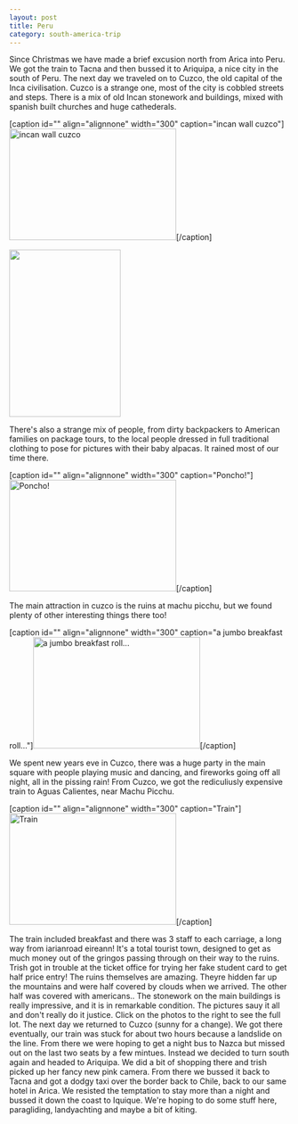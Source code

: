 ```yaml
---
layout: post
title: Peru
category: south-america-trip
---
```

Since Christmas we have made a brief excusion north from Arica into Peru. We got the train to Tacna and then bussed it to Ariquipa, a nice city in the south of Peru. The next day we traveled on to Cuzco, the old capital of the Inca civilisation. Cuzco is a strange one, most of the city is cobbled streets and steps. There is a mix of old Incan stonework and buildings, mixed with spanish built churches and huge cathederals.

[caption id="" align="alignnone" width="300" caption="incan wall cuzco"]<img title="inca wall" src="http://farm4.static.flickr.com/3268/3170877104_bfc0221625.jpg?v=0" alt="incan wall cuzco" width="300" height="200" />[/caption]

<img class="alignnone" title="cathedral" src="http://farm4.static.flickr.com/3128/3170877998_057f8c5f57.jpg?v=0" alt="" width="200" height="300" />

There's also a strange mix of people, from dirty backpackers to American families on package tours, to the local people dressed in full traditional clothing to pose for pictures with their baby alpacas. It rained most of our time there.

[caption id="" align="alignnone" width="300" caption="Poncho!"]<img title="poncho!" src="http://farm2.static.flickr.com/1220/3170878684_b5c07fea6f.jpg?v=0" alt="Poncho!" width="300" height="200" />[/caption]

The main attraction in cuzco is the ruins at machu picchu, but we found plenty of other interesting things there too!

[caption id="" align="alignnone" width="300" caption="a jumbo breakfast roll..."]<img title="breakfast roll" src="http://farm2.static.flickr.com/1012/3170877560_a8cd9afcbc.jpg?v=0" alt="a jumbo breakfast roll..." width="300" height="200" />[/caption]

We spent new years eve in Cuzco, there was a huge party in the main square with people playing music and dancing, and fireworks going off all night, all in the pissing rain!
From Cuzco, we got the rediculiusly expensive train to Aguas Calientes, near Machu Picchu.

[caption id="" align="alignnone" width="300" caption="Train"]<img title="Train" src="http://farm2.static.flickr.com/1022/3170879624_c44bd7b0f5.jpg?v=0" alt="Train" width="300" height="200" />[/caption]

The train included breakfast and there was 3 staff to each carriage, a long way from iarianroad eireann! It's a total tourist town, designed to get as much money out of the gringos passing through on their way to the ruins. Trish got in trouble at the ticket office for trying her fake student card to get half price entry!
The ruins themselves are amazing. Theyre hidden far up the mountains and were half covered by clouds when we arrived. The other half was covered with americans..
The stonework on the main buildings is really impressive, and it is in remarkable condition. The pictures sauy it all and don't really do it justice. Click on the photos to the right to see the full lot.
The next day we returned to Cuzco (sunny for a change). We got there eventually, our train was stuck for about two hours because a landslide on the line. From there we were hoping to get a night bus to Nazca but missed out on the last two seats by a few mintues. Instead we decided to turn south again and headed to Ariquipa. We did a bit of shopping there and trish picked up her fancy new pink camera. From there we bussed it back to Tacna and got a dodgy taxi over the border back to Chile, back to our same hotel in Arica. We resisted the temptation to stay more than a night and bussed it down the coast to Iquique. We're hoping to do some stuff here, paragliding, landyachting and maybe a bit of kiting.
